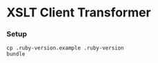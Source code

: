 XSLT Client Transformer
==========

### Setup

```
cp .ruby-version.example .ruby-version
bundle
````
